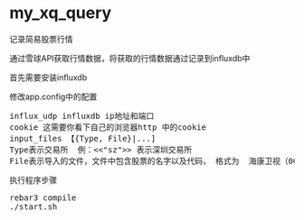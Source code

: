 # my_xq_query
记录简易股票行情

通过雪球API获取行情数据，将获取的行情数据通过记录到influxdb中

首先需要安装influxdb

修改app.config中的配置
<pre>
influx_udp influxdb ip地址和端口
cookie 这需要你看下自己的浏览器http 中的cookie
input_files 【{Type, File}|...]
Type表示交易所  例：<<"sz">> 表示深圳交易所
File表示导入的文件，文件中包含股票的名字以及代码， 格式为  海康卫视（002415）
</pre>

执行程序步骤
<pre>
rebar3 compile
./start.sh
</pre>
